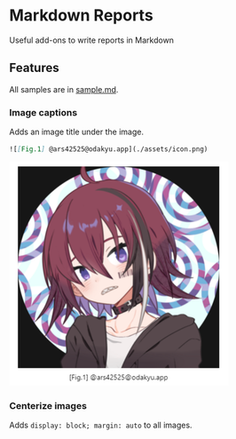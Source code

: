# Markdown Reports

Useful add-ons to write reports in Markdown

## Features

All samples are in [sample.md](docs/sample.md).

### Image captions

Adds an image title under the image.

```md
![[Fig.1] @ars42525@odakyu.app](./assets/icon.png)
```

![Sample of a image caption](docs/image-caption.png)

### Centerize images

Adds `display: block; margin: auto` to all images.

